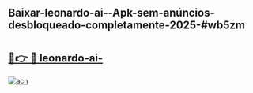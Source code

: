 ## Baixar-leonardo-ai--Apk-sem-anúncios-desbloqueado-completamente-2025-#wb5zm

# <h2><a href="https://ainizakaria.my?title=leonardo-ai-&ref=22M">🔗👉 🔴 leonardo-ai-</a></h2>

[![acn](https://github.com/user-attachments/assets/0f9c940e-d8b0-45ae-aac7-cd30a18b3e1c)](https://ainizakaria.my?title=leonardo-ai-&ref=22M)


